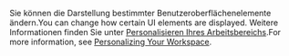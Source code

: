 <span data-ttu-id="7ed68-101">Sie können die Darstellung bestimmter Benutzeroberflächenelemente ändern.</span><span class="sxs-lookup"><span data-stu-id="7ed68-101">You can change how certain UI elements are displayed.</span></span> <span data-ttu-id="7ed68-102">Weitere Informationen finden Sie unter [Personalisieren Ihres Arbeitsbereichs](../ui-personalization-user.md).</span><span class="sxs-lookup"><span data-stu-id="7ed68-102">For more information, see [Personalizing Your Workspace](../ui-personalization-user.md).</span></span>
